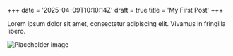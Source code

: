 +++
date = '2025-04-09T10:10:14Z'
draft = true
title = 'My First Post'
+++

Lorem ipsum dolor sit amet, consectetur adipiscing elit. Vivamus in fringilla libero.

![Placeholder image](/images/gohugo-default-sample-hero-image.jpg)